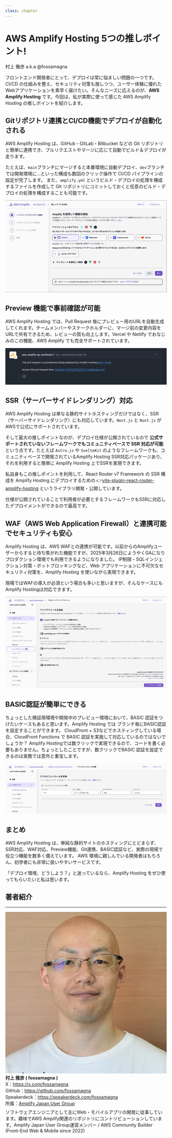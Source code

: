 ```yaml
---
class: chapter
---
```


# AWS Amplify Hosting 5つの推しポイント!

<div class="flush-right">村上 雅彦 a.k.a @fossamagna</div>

フロントエンド開発者にとって、デプロイは常に悩ましい問題の一つです。CI/CD の仕組みを整え、セキュリティ対策も施しつつ、ユーザー体験に優れたWebアプリケーションを素早く届けたい。そんなニーズに応えるのが、**AWS Amplify Hosting** です。今回は、私が実際に使って感じた AWS Amplify Hosting の推しポイントを紹介します。

## Gitリポジトリ連携とCI/CD機能でデプロイが自動化される

AWS Amplify Hosting は、GitHub・GitLab・Bitbucket などの Git リポジトリと簡単に連携でき、プルリクエストやマージに応じて自動でビルド＆デプロイが走ります。

たとえば、`main`ブランチにマージすると本番環境に自動デプロイ、`dev`ブランチでは開発環境に…といった構成も数回のクリック操作で CI/CD パイプラインの設定が完了します。
また、`amplify.yml` というビルド・デプロイの処理を構成するファイルを作成して Git リポジトリにコミットしておくと任意のビルド・デプロイの処理を構成することも可能です。

![Git連携](images/chap-fossamagna-amplify-hosting/git-provider.png)

## Preview 機能で事前確認が可能

AWS Amplify Hosting では、Pull Request 毎にプレビュー用のURLを自動生成してくれます。チームメンバーやステークホルダーに、マージ前の変更内容をURLで共有できるため、レビューの質も向上します。Vercel や Netlify でおなじみのこの機能、AWS Amplify でも完全サポートされています。

![Amplify GitHub AppによってGitHubのRPのコメントに書き込まれたPreview環境のURL](images/chap-fossamagna-amplify-hosting/preview-url-on-github-pr-comment.png)

## SSR（サーバーサイドレンダリング）対応

AWS Amplify Hosting は単なる静的サイトホスティングだけではなく、SSR（サーバーサイドレンダリング）にも対応しています。`Next.js` と `Nuxt.js` がAWSで公式にサポートされています。

そして最大の推しポイントなのが、デプロイ仕様が公開されているので **公式サポートされていないフレームワークでもコミュニティベースで SSR 対応が可能** という点です。たとえば `Astro.js` や `SvelteKit` のようなフレームワークも、コミュニティベースで開発されているAmplify Hosting SSR対応パッケージあり、それを利用すると簡単に Amplify Hosting 上でSSRを実現できます。

私自身もこの推しポイントを利用して、React Router v7 Framework の SSR 構成を Amplify Hosting にデプロイするための 👉[vite-plugin-react-router-amplify-hosting](https://www.npmjs.com/package/vite-plugin-react-router-amplify-hosting) というライブラリ開発・公開しています。

仕様が公開されていることで利用者が必要とするフレームワークもSSRに対応したデプロイメントができるので最高です。

## WAF（AWS Web Application Firewall）と連携可能でセキュリティも安心

Amplify Hosting は、AWS WAFとの連携が可能です。以前からのAmplifyユーザーからすると待ち焦がれた機能ですが、2025年3月26日にようやくGAになりプロダクション環境でも利用できるようになりました。
IP制限・SQLインジェクション対策・ボットブロッキングなど、Web アプリケーションに不可欠なセキュリティ対策を、Amplify Hosting を使いながら実現できます。

現場ではWAFの導入が必須という場合も多いと思いますが、そんなケースにもAmplify Hostingは対応できます。

![WAFの設定](images/chap-fossamagna-amplify-hosting/waf.png)

## BASIC認証が簡単にできる

ちょっとした検証用環境や開発中のプレビュー環境において、BASIC 認証をつけたいケースもあると思います。Amplify Hosting では ブランチ毎にBASIC認証を設定することができます。
CloudFront + S3などでホスティングしている場合、CloudFront Functions で BASIC 認証を実施して対応しているのではないでしょうか？
Amplify Hostingでは数クリックで実現できるので、コードを書く必要もありません。ちょっとしたことですが、数クリックでBASIC 認証を設定できるのは実務では意外と重宝します。

![BASIC認証の設定](images/chap-fossamagna-amplify-hosting/basic-auth.png)

## まとめ

AWS Amplify Hosting は、単純な静的サイトのホスティングにとどまらず、SSR対応、WAF対応、Preview機能、Git連携、BASIC認証など、実際の現場で役立つ機能を数多く備えています。
AWS 環境に親しんでいる開発者はもちろん、初学者にも非常に扱いやすいサービスです。

「デプロイ環境、どうしよう？」と迷っているなら、Amplify Hosting をぜひ使ってもらいたいと私は思います。

## 著者紹介

---

<div class="author-profile">
    <img src="images/fossamagna.jpg">
    <div>
        <div>
            <b>村上 雅彦 ( fossamagna )</b>
        </div>
        <div>
            X：<a href="https://x.com/fossamagna">https://x.com/fossamagna</a>
        </div>
        <div>
            GitHub：<a href="https://github.com/fossamagna">https://github.com/fossamagna</a>
        </div>
        <div>
            Speakerdeck：<a href="https://speakerdeck.com/fossamagna">https://speakerdeck.com/fossamagna</a>
        </div>
        <div>
            所属：<a href="https://aws-amplify-jp.github.io/">Amplify Japan User Group</a>
        </div>
    </div>
</div>
<p style="margin-top: 0.5em; margin-bottom: 2em;">
ソフトウェアエンジニアとして主にWeb・モバイルアプリの開発に従事しています。趣味でAWS Amplify関連のリポジトリにコントリビューションしています。Amplify Japan User Group運営メンバー / AWS Community Builder (Front-End Web & Mobile since 2022)
</p>
